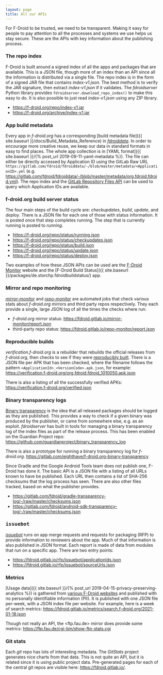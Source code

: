 ```yaml
---
layout: page
title: All our APIs
---
```



For F-Droid to be trusted, we need to be transparent.  Making it easy for people
to pay attention to all the processes and systems we use helps us stay secure.
These are the APIs with key information about the publishing process.


### The repo index

F-Droid is built around a signed index of all the apps and packages that are
available.  This is a JSON file, though more of an index than an API since all
the information is distributed via a single file.  The repo index is in the form
of a signed JAR file that contains _index-v1.json_.  The best method is to
verify the JAR signature, then extract _index-v1.json_ if it validates. The
_fdroidserver_ Python library provides `fdroidserver.download_repo_index()` to
make this easy to do.  It is also possible to just read _index-v1.json_ using
any ZIP library.

* <https://f-droid.org/repo/index-v1.jar>
* <https://f-droid.org/archive/index-v1.jar>


###  App build metadata

Every app in _f-droid.org_ has a corresponding
[build metadata file]({{ site.baseurl }}/docs/Build_Metadata_Reference) in
[_fdroiddata_](https://gitlab.com/fdroid/fdroiddata).  In order to encourage
more creative reuse, we keep our data in standard formats in easy to find
places.  The whole app collection is in [YAML format]({{ site.baseurl }}/{%
post_url 2019-09-11-yaml-metadata %}).  The file can either be directly accessed
by Application ID using the GitLab Raw URL
`https://gitlab.com/fdroid/fdroiddata/-/blob/master/metadata/<ApplicationID>.yml`
(e.g. <https://gitlab.com/fdroid/fdroiddata/-/blob/master/metadata/org.fdroid.fdroid.yml>).
The repo index and the [GitLab Repository Files
API](https://docs.gitlab.com/ee/api/repository_files.html) can be used to query
which Application IDs are available.


### f-droid.org build server status

The four main steps of the build cycle are: _checkupdates_, _build_, _update_,
and _deploy_.  There is a JSON file for each one of those with status
information.  It is posted once that step completes running.  The step that is
currently running is posted to _running_.

* <https://f-droid.org/repo/status/running.json>
* <https://f-droid.org/repo/status/checkupdates.json>
* <https://f-droid.org/repo/status/build.json>
* <https://f-droid.org/repo/status/update.json>
* <https://f-droid.org/repo/status/deploy.json>

Two examples of how these JSON APIs can be used are the [F-Droid
Monitor](https://monitor.f-droid.org/) website and the [F-Droid Build Status]({{
site.baseurl }}/packages/de.storchp.fdroidbuildstatus/) app.


### Mirror and repo monitoring

[_mirror-monitor_](https://gitlab.com/fdroid/mirror-monitor) and
[_repo-monitor_](https://gitlab.com/fdroid/repo-monitor) are automated jobs that
check various stats about _f-droid.org_ mirrors and third party repos
respectively.  They each provide a single, large JSON log of all the times the
checks where run:

* _f-droid.org_ mirror status: <https://fdroid.gitlab.io/mirror-monitor/report.json>
* third-party repo status: <https://fdroid.gitlab.io/repo-monitor/report.json>


### Reproducible builds

_verification.f-droid.org_ is a rebuilder that rebuilds the official releases
from _f-droid.org_, then checks to see if they were [reproducibly
built](https://reproducible-builds.org/). There is a JSON file per APK that has
been checked, where the filename follows the pattern
`<ApplicationId>_<VersionCode>.apk.json`, for example:
<https://verification.f-droid.org/org.fdroid.fdroid_1010050.apk.json>

There is also a listing of all the successfully verified APKs:
<https://verification.f-droid.org/verified.json>


### Binary transparency logs

[Binary transparency](https://wiki.mozilla.org/Security/Binary_Transparency) is
the idea that all released packages should be logged as they are published.
This provides a way to check if a given binary was produced by the publisher, or
came from somewhere else, e.g. as an exploit.  _fdroidserver_ has built in tools
for managing a binary transparency log of the index files as part of the release
process. This has been enabled on the Guardian Project repo:
<https://github.com/guardianproject/binary_transparency_log>

There is also a prototype for running a binary transparency log for
_f-droid.org_. <https://gitlab.com/eighthave/f-droid.org-binary-transparency>

Since Gradle and the Google Android Tools team does not publish one, F-Droid has
done it.  The basic API is a JSON file with a listing of all URLs known to have
be published.  Each URL then contains a list of SHA-256 checksums that the log
process has seen.  There are also other files tracked, based on what the
publisher provides.

* <https://gitlab.com/fdroid/gradle-transparency-log/-/raw/master/checksums.json>
* <https://gitlab.com/fdroid/android-sdk-transparency-log/-/raw/master/checksums.json>


### <tt>issuebot</tt>

[_issuebot_](https://gitlab.com/fdroid/issuebot#json-rest-api) runs on app merge
requests and requests for packaging (RFP) to provide information to reviewers
about the app.  Much of that information is also published in JSON format.  Each
report is made of data from modules that run on a specific app.  There are two
entry points:

* <https://fdroid.gitlab.io/rfp/issuebot/applicationIds.json>
* <https://fdroid.gitlab.io/rfp/issuebot/sourceUrls.json>


### Metrics

[Usage data]({{ site.baseurl }}/{% post_url 2019-04-15-privacy-preserving-analytics %})
is gathered from [various F-Droid websites](https://fdroid.gitlab.io/metrics/)
and published with no personally identifiable information (PII).  It is
published with one JSON file per-week, with a JSON index file per website.  For
example, here is a week of search metrics:
<https://fdroid.gitlab.io/metrics/search.f-droid.org/2021-01-18.json>

Though not really an API, the <ftp.fau.de> mirror does provide some metrics:
https://ftp.fau.de/cgi-bin/show-ftp-stats.cgi


### Git stats

Each _git_ repo has lots of interesting metadata.  The _GitStats_ project
generates nice charts from that data.  This is not quite an API, but it is
related since it is using public project data.  Pre-generated pages for each of
the central git repos are visible here: <https://fdroid.gitlab.io/>.
